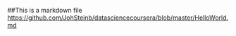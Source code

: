 ##This is a markdown file
https://github.com/JohSteinb/datasciencecoursera/blob/master/HelloWorld.md
